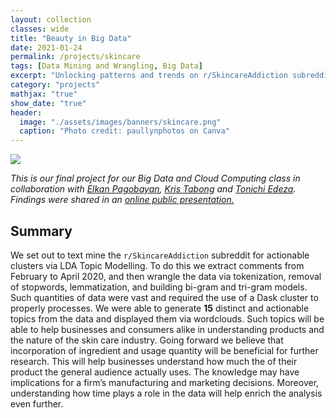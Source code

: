 ```yaml
---
layout: collection
classes: wide
title: "Beauty in Big Data"
date: 2021-01-24
permalink: /projects/skincare
tags: [Data Mining and Wrangling, Big Data]
excerpt: "Unlocking patterns and trends on r/SkincareAddiction subreddit"
category: "projects"
mathjax: "true"
show_date: "true"
header:
  image: "./assets/images/banners/skincare.png"
  caption: "Photo credit: paullynphotos on Canva"
---
```


[![](https://img.shields.io/badge/Github-View_HTML-181717?logo=github)](skincare.html)


*This is our final project for our Big Data and Cloud Computing class in collaboration with [Elkan Pagobayan](https://www.linkedin.com/in/ejmpagobayan/), [Kris Tabong](https://www.linkedin.com/in/kristoffer-dave-tabong-7183b2a7/) and [Tonichi Edeza](https://www.linkedin.com/in/joseantonioedeza/). Findings were shared in an [online public presentation.](https://www.facebook.com/events/2905983756306032/)*

## Summary

We set out to text mine the `r/SkincareAddiction` subreddit for actionable clusters via LDA Topic Modelling. To do this we extract comments from February to April 2020, and then wrangle the data via tokenization, removal of stopwords, lemmatization, and building bi-gram and tri-gram models. Such quantities of data were vast and required the use of a Dask cluster to properly processes. We were able to generate **15** distinct and actionable topics from the data and displayed them via wordclouds. Such topics will be able to help businesses and consumers alike in understanding products and the nature of the skin care industry. Going forward we believe that incorporation of ingredient and usage quantity will be beneficial for further research. This will help businesses understand how much the of their product the general audience actually uses. The knowledge may have implications for a firm’s manufacturing and marketing decisions. Moreover, understanding how time plays a role in the data will help enrich the analysis even further.

